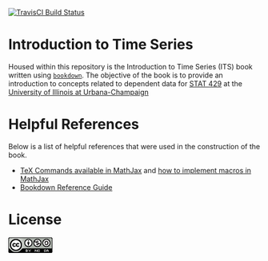 [![TravisCI Build Status](https://api.travis-ci.org/coatless/ITS.svg)](https://travis-ci.org/coatless/ITS)

# Introduction to Time Series

Housed within this repository is the Introduction to Time Series (ITS) book
written using [`bookdown`](https://github.com/rstudio/bookdown). The objective
of the book is to provide an introduction to concepts related to dependent
data for [STAT 429](http://catalog.illinois.edu/courses-of-instruction/stat/) at the [University of Illinois at Urbana-Champaign](http://www.stat.illinois.edu/)


# Helpful References

Below is a list of helpful references that were used in the construction of the 
book.

- [TeX Commands available in MathJax](http://www.onemathematicalcat.org/MathJaxDocumentation/TeXSyntax.htm) and
[how to implement macros in MathJax](http://docs.mathjax.org/en/latest/tex.html#tex-macros)
- [Bookdown Reference Guide](https://bookdown.org/yihui/bookdown)

# License

![This work is licensed under a [Creative Commons Attribution-NonCommercial-ShareAlike 4.0 International License](http://creativecommons.org/licenses/by-nc-sa/4.0/).](images/license/cc.png)